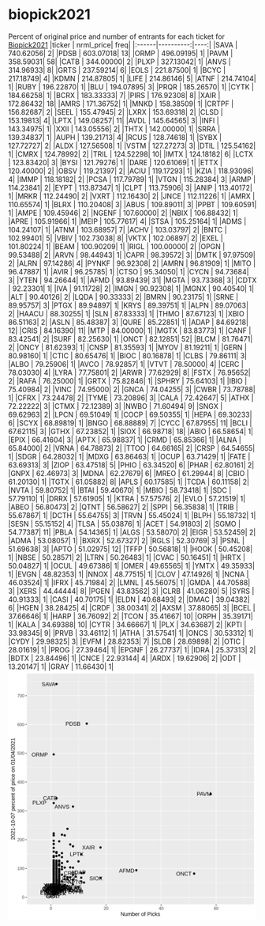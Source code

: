 # biopick2021
Percent of original price and number of entrants for each ticket for [Biopick2021](https://twitter.com/hashtag/Biopick2021)
|ticker | nrml_price| freq|
|:------|----------:|----:|
|SAVA   |  740.62056|    2|
|PDSB   |  603.07018|   13|
|ORMP   |  496.09195|    1|
|PAVM   |  358.59031|   58|
|CATB   |  344.00000|    2|
|PLXP   |  327.13042|    1|
|ANVS   |  314.96933|    8|
|GRTS   |  237.59214|    6|
|EOLS   |  221.87500|    1|
|BCYC   |  217.18749|    4|
|KDMN   |  214.87805|    1|
|LIFE   |  214.86146|    5|
|ATNF   |  214.74104|    1|
|RUBY   |  196.22870|    1|
|BLU    |  194.07895|    3|
|PRQR   |  185.26570|    1|
|CYTK   |  184.66258|    1|
|BCRX   |  183.33333|    7|
|PIRS   |  176.92308|    8|
|XAIR   |  172.86432|   18|
|AMRS   |  171.36752|    1|
|MNKD   |  158.38509|    1|
|CRTPF  |  156.82687|    2|
|SEEL   |  155.47945|    2|
|LXRX   |  153.69318|    2|
|CLSD   |  153.19813|    4|
|LPTX   |  149.08257|   11|
|AVDL   |  145.64565|    3|
|INFI   |  143.34975|    1|
|XXII   |  143.05556|    2|
|THTX   |  142.00000|    1|
|SRRA   |  139.34837|    1|
|AUPH   |  139.21713|    4|
|RCUS   |  128.74618|    1|
|SYBX   |  127.72727|    2|
|ALDX   |  127.56508|    1|
|VSTM   |  127.27273|    3|
|DTIL   |  125.54162|    1|
|CMRX   |  124.78992|    2|
|TRIL   |  124.52298|   10|
|IMTX   |  124.18182|    6|
|LCTX   |  123.83420|    3|
|BYSI   |  121.79276|    1|
|DARE   |  120.61069|    1|
|ETTX   |  120.40000|    2|
|OBSV   |  119.21397|    2|
|ACIU   |  119.17293|    1|
|KZIA   |  118.93096|    4|
|IMMP   |  118.18182|    2|
|PCSA   |  117.79789|    1|
|VTGN   |  115.28384|    3|
|ARMP   |  114.23841|    2|
|EYPT   |  113.87347|    1|
|CLPT   |  113.75906|    3|
|ANIP   |  113.40172|    1|
|MRKR   |  112.24490|    2|
|VXRT   |  112.16430|    2|
|JNCE   |  112.11226|    1|
|AMRX   |  110.65574|    1|
|BLRX   |  110.20408|    3|
|ABUS   |  109.89011|    3|
|PPBT   |  109.60591|    1|
|AMPE   |  109.45946|    2|
|NGENF  |  107.60000|    2|
|NBIX   |  106.88432|    1|
|APRE   |  105.91966|    1|
|MEIP   |  105.77617|    4|
|STSA   |  105.25164|    1|
|ADMS   |  104.24107|    1|
|ATNM   |  103.68957|    7|
|ACHV   |  103.03797|    2|
|BNTC   |  102.99401|    5|
|VBIV   |  102.73038|    8|
|VKTX   |  102.06897|    2|
|EXEL   |  101.80224|    1|
|BEAM   |  100.90209|    1|
|RIGL   |  100.00000|    2|
|OPGN   |   99.53488|    2|
|ARVN   |   98.44943|    1|
|CAPR   |   98.39572|    3|
|DMTK   |   97.97509|    2|
|ALRN   |   97.14286|    4|
|PYNKF  |   96.92308|    2|
|AMRN   |   96.81909|    1|
|MITO   |   96.47887|    1|
|AVIR   |   96.25785|    1|
|CTSO   |   95.34050|    1|
|CYCN   |   94.73684|    3|
|YTEN   |   94.26644|    1|
|AFMD   |   93.89439|   31|
|MGTA   |   93.73368|    3|
|CDTX   |   92.23301|    1|
|IVA    |   91.11728|    2|
|IMGN   |   90.92308|    1|
|MGNX   |   90.40540|    1|
|ALT    |   90.40126|    2|
|LQDA   |   90.33333|    2|
|BMRN   |   90.23175|    1|
|SRNE   |   89.95757|    3|
|PTGX   |   89.94897|    1|
|KRYS   |   89.39751|    1|
|ALPN   |   89.07063|    2|
|HAACU  |   88.30255|    1|
|SLN    |   87.83333|    1|
|THMO   |   87.67123|    1|
|XBIO   |   86.51163|    2|
|ASLN   |   85.48387|    3|
|QURE   |   85.22851|    1|
|ADAP   |   84.69218|   12|
|CRIS   |   84.16390|   11|
|MTP    |   84.00000|    1|
|MGTX   |   83.83773|    1|
|CANF   |   83.42541|    2|
|SURF   |   82.25630|    1|
|ONCT   |   82.12851|   52|
|BLCM   |   81.76471|    2|
|ONCY   |   81.62393|    1|
|CNSP   |   81.35593|    1|
|MYOV   |   81.19211|    1|
|GERN   |   80.98160|    1|
|CTIC   |   80.65476|    1|
|BIOC   |   80.16878|    1|
|CLBS   |   79.86111|    3|
|ALBO   |   79.25906|    1|
|AVCO   |   78.92857|    1|
|VTVT   |   78.50000|    4|
|CERC   |   78.03030|    4|
|LYRA   |   77.75801|    2|
|ARWR   |   77.62929|    8|
|FSTX   |   76.95652|    2|
|RAFA   |   76.25000|    1|
|GRTX   |   75.82846|    1|
|SPHRY  |   75.64103|    1|
|IBIO   |   75.40984|    2|
|VINC   |   74.95000|    2|
|GNCA   |   74.04255|    3|
|CWBR   |   73.78788|    1|
|CFRX   |   73.24478|    2|
|TYME   |   73.20896|    3|
|CALA   |   72.42647|    5|
|ATHX   |   72.22222|    3|
|CTMX   |   72.12389|    3|
|NWBO   |   71.60494|    9|
|SNGX   |   69.62963|    2|
|LPCN   |   69.51049|    1|
|COCP   |   69.50355|    1|
|HEPA   |   69.30233|    6|
|SCYX   |   68.89819|    1|
|BNGO   |   68.88889|    7|
|CYCC   |   67.87955|   11|
|BCLI   |   67.62115|    3|
|GTHX   |   67.23852|    1|
|SIOX   |   66.98718|   18|
|ABIO   |   66.58654|    1|
|EPIX   |   66.41604|    3|
|APTX   |   65.98837|    1|
|CRMD   |   65.85366|    1|
|ALNA   |   65.84000|    2|
|VRNA   |   64.78873|    2|
|TTOO   |   64.66165|    2|
|CRSP   |   64.54655|    1|
|SDGR   |   64.28032|    1|
|MDXG   |   63.86463|    1|
|OCUP   |   63.71429|    1|
|FATE   |   63.69313|    3|
|ZIOP   |   63.47518|    5|
|PHIO   |   63.34520|    6|
|PHAR   |   62.80161|    2|
|GNPX   |   62.46973|    3|
|MDNA   |   62.27679|    6|
|MREO   |   61.29944|    8|
|CBIO   |   61.20130|    1|
|TGTX   |   61.05882|    8|
|APLS   |   60.17585|    1|
|TCDA   |   60.11158|    2|
|NVTA   |   59.80752|    1|
|BTAI   |   59.40670|    1|
|MBIO   |   58.73418|    1|
|SDC    |   57.79110|    1|
|DRRX   |   57.61905|    1|
|KTRA   |   57.57576|    2|
|EVLO   |   57.21519|    1|
|ABEO   |   56.80473|    2|
|QTNT   |   56.58627|    2|
|SPPI   |   56.35838|    1|
|TRIB   |   55.67867|    1|
|DCTH   |   55.64755|    3|
|TRVN   |   55.45024|    1|
|BLPH   |   55.18732|    1|
|SESN   |   55.15152|    4|
|TLSA   |   55.03876|    1|
|ACET   |   54.91803|    2|
|SGMO   |   54.77387|   11|
|PBLA   |   54.14365|    1|
|ALGS   |   53.58070|    2|
|EIGR   |   53.52459|    2|
|ADMA   |   53.08057|    1|
|BXRX   |   52.67327|    2|
|RGLS   |   52.30769|    3|
|PSNL   |   51.69638|    3|
|APTO   |   51.02975|   12|
|TFFP   |   50.56818|    1|
|HOOK   |   50.45208|    1|
|NBSE   |   50.28571|    2|
|LTRN   |   50.26483|    1|
|CVAC   |   50.16451|    1|
|HRTX   |   50.04827|    1|
|OCUL   |   49.67386|    1|
|OMER   |   49.65565|    1|
|YMTX   |   49.35933|    1|
|EVGN   |   48.82353|    1|
|NNOX   |   48.77515|    1|
|CLOV   |   47.14926|    1|
|NCNA   |   46.03524|    1|
|IFRX   |   45.71984|    2|
|LMNL   |   45.56075|    1|
|GMDA   |   44.70588|    3|
|XERS   |   44.44444|    8|
|PGEN   |   43.83562|    3|
|CLRB   |   41.06280|    5|
|SYRS   |   40.91333|    1|
|CASI   |   40.70175|    1|
|ELDN   |   40.68493|    2|
|DMAC   |   39.04382|    6|
|HGEN   |   38.28425|    4|
|CRDF   |   38.00341|    2|
|AXSM   |   37.88065|    3|
|BCEL   |   37.66646|    1|
|HARP   |   36.76092|    2|
|TCON   |   35.41667|   10|
|ORPH   |   35.39171|    1|
|KALA   |   34.69388|   10|
|CYTR   |   34.66667|    1|
|PLX    |   34.63687|    2|
|KPTI   |   33.98345|    9|
|PRVB   |   33.46112|    1|
|ATHA   |   31.57541|    1|
|ONCS   |   30.53312|    1|
|CYDY   |   29.98325|    3|
|EVFM   |   28.82353|    7|
|SLDB   |   28.69898|    2|
|OTIC   |   28.01619|    1|
|PROG   |   27.39464|    1|
|EPGNF  |   26.27737|    1|
|IDRA   |   25.37313|    2|
|BDTX   |   23.84496|    1|
|CNCE   |   22.93144|    4|
|ARDX   |   19.62906|    2|
|ODT    |   13.20147|    1|
|GRAY   |   11.66430|    1|
![retvspicks](biopicks.png?raw=true)
